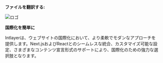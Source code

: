 **ファイルを翻訳する:**

![ロゴ](https://github.com/aymericzip/intlayer/blob/main/packages/@intlayer/design-system/src/components/Logo/logo_with_text_no_frame.svg)

**国際化を簡単に**

Intlayerは、ウェブサイトの国際化において、より柔軟でモダンなアプローチを提供します。Next.jsおよびReactとのシームレスな統合、カスタマイズ可能な設定、さまざまなコンテンツ宣言形式のサポートにより、国際化のための強力な選択肢となります。
